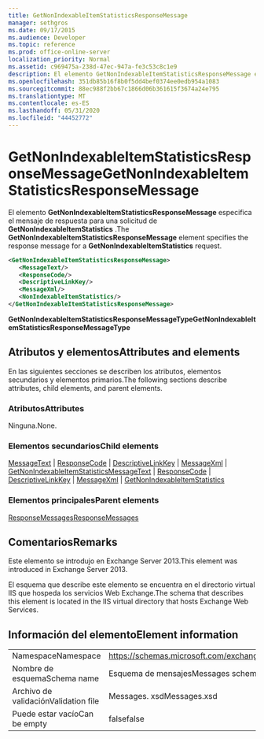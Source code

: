 ```yaml
---
title: GetNonIndexableItemStatisticsResponseMessage
manager: sethgros
ms.date: 09/17/2015
ms.audience: Developer
ms.topic: reference
ms.prod: office-online-server
localization_priority: Normal
ms.assetid: c969475a-238d-47ec-947a-fe3c53c8c1e9
description: El elemento GetNonIndexableItemStatisticsResponseMessage especifica el mensaje de respuesta para una solicitud de GetNonIndexableItemStatistics.
ms.openlocfilehash: 351db85b16f8b0f5dd4bef0374ee0edb954a1083
ms.sourcegitcommit: 88ec988f2bb67c1866d06b361615f3674a24e795
ms.translationtype: MT
ms.contentlocale: es-ES
ms.lasthandoff: 05/31/2020
ms.locfileid: "44452772"
---
```

# <a name="getnonindexableitemstatisticsresponsemessage"></a><span data-ttu-id="eb9ba-103">GetNonIndexableItemStatisticsResponseMessage</span><span class="sxs-lookup"><span data-stu-id="eb9ba-103">GetNonIndexableItemStatisticsResponseMessage</span></span>

<span data-ttu-id="eb9ba-104">El elemento **GetNonIndexableItemStatisticsResponseMessage** especifica el mensaje de respuesta para una solicitud de **GetNonIndexableItemStatistics** .</span><span class="sxs-lookup"><span data-stu-id="eb9ba-104">The **GetNonIndexableItemStatisticsResponseMessage** element specifies the response message for a **GetNonIndexableItemStatistics** request.</span></span> 
  
```XML
<GetNonIndexableItemStatisticsResponseMessage>
   <MessageText/>
   <ResponseCode/>
   <DescriptiveLinkKey/>
   <MessageXml/>
   <NonIndexableItemStatistics/>
</GetNonIndexableItemStatisticsResponseMessage>
```

 <span data-ttu-id="eb9ba-105">**GetNonIndexableItemStatisticsResponseMessageType**</span><span class="sxs-lookup"><span data-stu-id="eb9ba-105">**GetNonIndexableItemStatisticsResponseMessageType**</span></span>
## <a name="attributes-and-elements"></a><span data-ttu-id="eb9ba-106">Atributos y elementos</span><span class="sxs-lookup"><span data-stu-id="eb9ba-106">Attributes and elements</span></span>

<span data-ttu-id="eb9ba-107">En las siguientes secciones se describen los atributos, elementos secundarios y elementos primarios.</span><span class="sxs-lookup"><span data-stu-id="eb9ba-107">The following sections describe attributes, child elements, and parent elements.</span></span>
  
### <a name="attributes"></a><span data-ttu-id="eb9ba-108">Atributos</span><span class="sxs-lookup"><span data-stu-id="eb9ba-108">Attributes</span></span>

<span data-ttu-id="eb9ba-109">Ninguna.</span><span class="sxs-lookup"><span data-stu-id="eb9ba-109">None.</span></span>
  
### <a name="child-elements"></a><span data-ttu-id="eb9ba-110">Elementos secundarios</span><span class="sxs-lookup"><span data-stu-id="eb9ba-110">Child elements</span></span>

<span data-ttu-id="eb9ba-111">[MessageText](messagetext.md)  |  [ResponseCode](responsecode.md)  |  [DescriptiveLinkKey](descriptivelinkkey.md)  |  [MessageXml](messagexml.md)  |  [GetNonIndexableItemStatistics](getnonindexableitemstatistics.md)</span><span class="sxs-lookup"><span data-stu-id="eb9ba-111">[MessageText](messagetext.md) | [ResponseCode](responsecode.md) | [DescriptiveLinkKey](descriptivelinkkey.md) | [MessageXml](messagexml.md) | [GetNonIndexableItemStatistics](getnonindexableitemstatistics.md)</span></span>
  
### <a name="parent-elements"></a><span data-ttu-id="eb9ba-112">Elementos principales</span><span class="sxs-lookup"><span data-stu-id="eb9ba-112">Parent elements</span></span>

[<span data-ttu-id="eb9ba-113">ResponseMessages</span><span class="sxs-lookup"><span data-stu-id="eb9ba-113">ResponseMessages</span></span>](responsemessages.md)
  
## <a name="remarks"></a><span data-ttu-id="eb9ba-114">Comentarios</span><span class="sxs-lookup"><span data-stu-id="eb9ba-114">Remarks</span></span>

<span data-ttu-id="eb9ba-115">Este elemento se introdujo en Exchange Server 2013.</span><span class="sxs-lookup"><span data-stu-id="eb9ba-115">This element was introduced in Exchange Server 2013.</span></span>
  
<span data-ttu-id="eb9ba-116">El esquema que describe este elemento se encuentra en el directorio virtual IIS que hospeda los servicios Web Exchange.</span><span class="sxs-lookup"><span data-stu-id="eb9ba-116">The schema that describes this element is located in the IIS virtual directory that hosts Exchange Web Services.</span></span>
  
## <a name="element-information"></a><span data-ttu-id="eb9ba-117">Información del elemento</span><span class="sxs-lookup"><span data-stu-id="eb9ba-117">Element information</span></span>

|||
|:-----|:-----|
|<span data-ttu-id="eb9ba-118">Namespace</span><span class="sxs-lookup"><span data-stu-id="eb9ba-118">Namespace</span></span>  <br/> |https://schemas.microsoft.com/exchange/services/2006/messages  <br/> |
|<span data-ttu-id="eb9ba-119">Nombre de esquema</span><span class="sxs-lookup"><span data-stu-id="eb9ba-119">Schema name</span></span>  <br/> |<span data-ttu-id="eb9ba-120">Esquema de mensajes</span><span class="sxs-lookup"><span data-stu-id="eb9ba-120">Messages schema</span></span>  <br/> |
|<span data-ttu-id="eb9ba-121">Archivo de validación</span><span class="sxs-lookup"><span data-stu-id="eb9ba-121">Validation file</span></span>  <br/> |<span data-ttu-id="eb9ba-122">Messages. xsd</span><span class="sxs-lookup"><span data-stu-id="eb9ba-122">Messages.xsd</span></span>  <br/> |
|<span data-ttu-id="eb9ba-123">Puede estar vacío</span><span class="sxs-lookup"><span data-stu-id="eb9ba-123">Can be empty</span></span>  <br/> |<span data-ttu-id="eb9ba-124">false</span><span class="sxs-lookup"><span data-stu-id="eb9ba-124">false</span></span>  <br/> |
   

